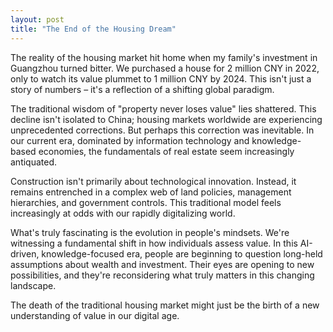```yaml
---
layout: post
title: "The End of the Housing Dream"
---
```


The reality of the housing market hit home when my family's investment in Guangzhou turned bitter. We purchased a house for 2 million CNY in 2022, only to watch its value plummet to 1 million CNY by 2024. This isn't just a story of numbers – it's a reflection of a shifting global paradigm.

The traditional wisdom of "property never loses value" lies shattered. This decline isn't isolated to China; housing markets worldwide are experiencing unprecedented corrections. But perhaps this correction was inevitable. In our current era, dominated by information technology and knowledge-based economies, the fundamentals of real estate seem increasingly antiquated.

Construction isn't primarily about technological innovation. Instead, it remains entrenched in a complex web of land policies, management hierarchies, and government controls. This traditional model feels increasingly at odds with our rapidly digitalizing world.

What's truly fascinating is the evolution in people's mindsets. We're witnessing a fundamental shift in how individuals assess value. In this AI-driven, knowledge-focused era, people are beginning to question long-held assumptions about wealth and investment. Their eyes are opening to new possibilities, and they're reconsidering what truly matters in this changing landscape.

The death of the traditional housing market might just be the birth of a new understanding of value in our digital age.

